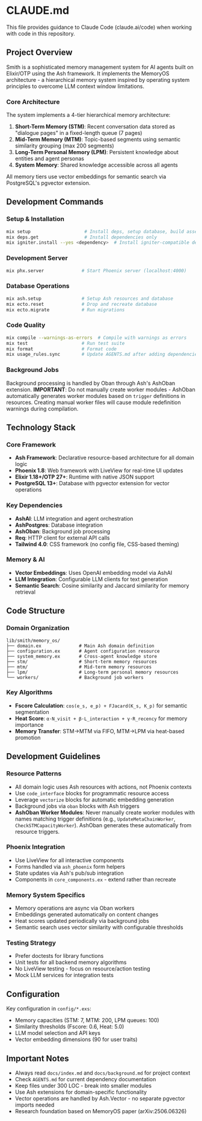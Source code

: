 # CLAUDE.md

This file provides guidance to Claude Code (claude.ai/code) when working with code in this repository.

## Project Overview

Smith is a sophisticated memory management system for AI agents built on Elixir/OTP using the Ash framework. It implements the MemoryOS architecture - a hierarchical memory system inspired by operating system principles to overcome LLM context window limitations.

### Core Architecture

The system implements a 4-tier hierarchical memory architecture:

1. **Short-Term Memory (STM)**: Recent conversation data stored as "dialogue pages" in a fixed-length queue (7 pages)
2. **Mid-Term Memory (MTM)**: Topic-based segments using semantic similarity grouping (max 200 segments)  
3. **Long-Term Personal Memory (LPM)**: Persistent knowledge about entities and agent personas
4. **System Memory**: Shared knowledge accessible across all agents

All memory tiers use vector embeddings for semantic search via PostgreSQL's pgvector extension.

## Development Commands

### Setup & Installation
```bash
mix setup                    # Install deps, setup database, build assets
mix deps.get                 # Install dependencies only
mix igniter.install --yes <dependency>  # Install igniter-compatible deps
```

### Development Server
```bash
mix phx.server              # Start Phoenix server (localhost:4000)
```

### Database Operations
```bash
mix ash.setup               # Setup Ash resources and database
mix ecto.reset              # Drop and recreate database
mix ecto.migrate            # Run migrations
```

### Code Quality
```bash
mix compile --warnings-as-errors  # Compile with warnings as errors
mix test                    # Run test suite
mix format                  # Format code
mix usage_rules.sync        # Update AGENTS.md after adding dependencies
```

### Background Jobs
Background processing is handled by Oban through Ash's AshOban extension. **IMPORTANT**: Do not manually create worker modules - AshOban automatically generates worker modules based on `trigger` definitions in resources. Creating manual worker files will cause module redefinition warnings during compilation.

## Technology Stack

### Core Framework
- **Ash Framework**: Declarative resource-based architecture for all domain logic
- **Phoenix 1.8**: Web framework with LiveView for real-time UI updates
- **Elixir 1.18+/OTP 27+**: Runtime with native JSON support
- **PostgreSQL 13+**: Database with pgvector extension for vector operations

### Key Dependencies
- **AshAI**: LLM integration and agent orchestration
- **AshPostgres**: Database integration
- **AshOban**: Background job processing
- **Req**: HTTP client for external API calls
- **Tailwind 4.0**: CSS framework (no config file, CSS-based theming)

### Memory & AI
- **Vector Embeddings**: Uses OpenAI embedding model via AshAI
- **LLM Integration**: Configurable LLM clients for text generation
- **Semantic Search**: Cosine similarity and Jaccard similarity for memory retrieval

## Code Structure

### Domain Organization
```
lib/smith/memory_os/
├── domain.ex              # Main Ash domain definition
├── configuration.ex       # Agent configuration resource
├── system_memory.ex       # Cross-agent knowledge store
├── stm/                   # Short-term memory resources
├── mtm/                   # Mid-term memory resources  
├── lpm/                   # Long-term personal memory resources
└── workers/               # Background job workers
```

### Key Algorithms
- **Fscore Calculation**: `cos(e_s, e_p) + FJacard(K_s, K_p)` for semantic segmentation
- **Heat Score**: `α·N_visit + β·L_interaction + γ·R_recency` for memory importance
- **Memory Transfer**: STM→MTM via FIFO, MTM→LPM via heat-based promotion

## Development Guidelines

### Resource Patterns
- All domain logic uses Ash resources with actions, not Phoenix contexts
- Use `code_interface` blocks for programmatic resource access
- Leverage `vectorize` blocks for automatic embedding generation
- Background jobs via `oban` blocks with Ash triggers
- **AshOban Worker Modules**: Never manually create worker modules with names matching trigger definitions (e.g., `UpdateMetaChainWorker`, `CheckSTMCapacityWorker`). AshOban generates these automatically from resource triggers.

### Phoenix Integration
- Use LiveView for all interactive components
- Forms handled via `ash_phoenix` form helpers
- State updates via Ash's pub/sub integration
- Components in `core_components.ex` - extend rather than recreate

### Memory System Specifics
- Memory operations are async via Oban workers
- Embeddings generated automatically on content changes
- Heat scores updated periodically via background jobs
- Semantic search uses vector similarity with configurable thresholds

### Testing Strategy
- Prefer doctests for library functions
- Unit tests for all backend memory algorithms
- No LiveView testing - focus on resource/action testing
- Mock LLM services for integration tests

## Configuration

Key configuration in `config/*.exs`:
- Memory capacities (STM: 7, MTM: 200, LPM queues: 100)
- Similarity thresholds (Fscore: 0.6, Heat: 5.0)
- LLM model selection and API keys
- Vector embedding dimensions (90 for user traits)

## Important Notes

- Always read `docs/index.md` and `docs/background.md` for project context
- Check `AGENTS.md` for current dependency documentation
- Keep files under 300 LOC - break into smaller modules
- Use Ash extensions for domain-specific functionality
- Vector operations are handled by Ash.Vector - no separate pgvector imports needed
- Research foundation based on MemoryOS paper (arXiv:2506.06326)